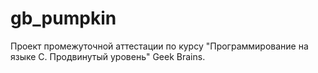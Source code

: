 # gb_pumpkin
Проект промежуточной аттестации по курсу "Программирование на языке С. Продвинутый уровень" Geek Brains.
